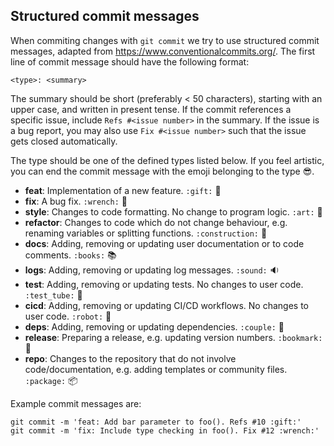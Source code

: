 <!-- from sfnetworks, brin back how-to contribute in time -->

## Structured commit messages

When commiting changes with `git commit` we try to use structured commit messages, adapted from https://www.conventionalcommits.org/. The first line of commit message should have the following format:

```
<type>: <summary>
```

The summary should be short (preferably < 50 characters), starting with an upper case, and written in present tense. If the commit references a specific issue, include `Refs #<issue number>` in the summary. If the issue is a bug report, you may also use `Fix #<issue number>` such that the issue gets closed automatically.

The type should be one of the defined types listed below. If you feel artistic, you can end the commit message with the emoji belonging to the type :sunglasses:.

- **feat**: Implementation of a new feature. `:gift:` :gift:
- **fix**: A bug fix. `:wrench:` :wrench:
- **style**: Changes to code formatting. No change to program logic. `:art:` :art:
- **refactor**: Changes to code which do not change behaviour, e.g. renaming variables or splitting functions. `:construction:` :construction:
- **docs**: Adding, removing or updating user documentation or to code comments. `:books:` :books:
- **logs**: Adding, removing or updating log messages. `:sound:` :sound:
- **test**: Adding, removing or updating tests. No changes to user code. `:test_tube:` :test_tube:
- **cicd**: Adding, removing or updating CI/CD workflows. No changes to user code. `:robot:` :robot:
- **deps**: Adding, removing or updating dependencies. `:couple:` :couple:
- **release**: Preparing a release, e.g. updating version numbers. `:bookmark:` :bookmark:
- **repo**: Changes to the repository that do not involve code/documentation, e.g. adding templates or community files. `:package:` :package:

Example commit messages are:

```
git commit -m 'feat: Add bar parameter to foo(). Refs #10 :gift:'
git commit -m 'fix: Include type checking in foo(). Fix #12 :wrench:'
```
